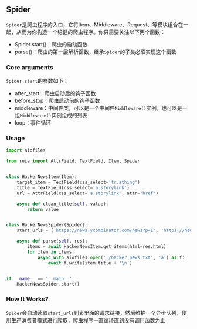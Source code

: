## Spider

`Spider`是爬虫程序的入口，它将Item、Middleware、Request、等模块组合在一起，从而为你构造一个稳健的爬虫程序。你只需要关注以下两个函数：
- Spider.start()：爬虫的启动函数
- parse()：爬虫的第一层解析函数，继承`Spider`的子类必须实现这个函数

### Core arguments

`Spider.start`的参数如下：
- after_start：爬虫启动后的钩子函数
- before_stop：爬虫启动前的钩子函数
- middleware：中间件类，可以是一个中间件`Middleware()`实例，也可以是一组`Middleware()`实例组成的列表
- loop：事件循环

### Usage

```python
import aiofiles

from ruia import AttrField, TextField, Item, Spider


class HackerNewsItem(Item):
    target_item = TextField(css_select='tr.athing')
    title = TextField(css_select='a.storylink')
    url = AttrField(css_select='a.storylink', attr='href')

    async def clean_title(self, value):
        return value


class HackerNewsSpider(Spider):
    start_urls = ['https://news.ycombinator.com/news?p=1', 'https://news.ycombinator.com/news?p=2']

    async def parse(self, res):
        items = await HackerNewsItem.get_items(html=res.html)
        for item in items:
            async with aiofiles.open('./hacker_news.txt', 'a') as f:
                await f.write(item.title + '\n')


if __name__ == '__main__':
    HackerNewsSpider.start()
```

### How It Works?
`Spider`会自动读取`start_urls`列表里面的请求链接，然后维护一个异步队列，使用生产消费者模式进行爬取，爬虫程序一直循环直到没有调用函数为止